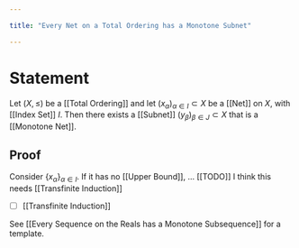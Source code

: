 ```yaml
---

title: "Every Net on a Total Ordering has a Monotone Subnet"

---
```

# Statement
Let $(X, \leq)$ be a [[Total Ordering]] and let $(x_{\alpha})_{\alpha \in I} \subset X$ be a [[Net]] on $X$, with [[Index Set]] $I$. Then there exists a [[Subnet]] $(y_{\beta})_{\beta \in J} \subset X$ that is a [[Monotone Net]].

## Proof
Consider $\{x_{\alpha}\}_{\alpha \in I}$. If it has no [[Upper Bound]], ... [[TODO]] I think this needs [[Transfinite Induction]]
- [ ] [[Transfinite Induction]]

See [[Every Sequence on the Reals has a Monotone Subsequence]] for a template.